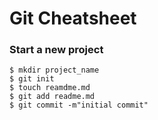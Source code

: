 # Git Cheatsheet

### Start a new project

```shell
$ mkdir project_name
$ git init
$ touch reamdme.md
$ git add readme.md
$ git commit -m"initial commit"
```

